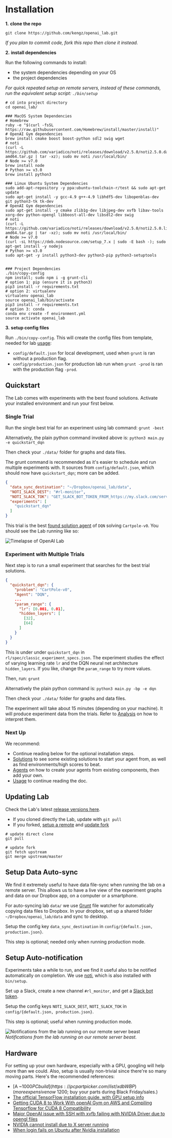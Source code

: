 # <a name="installation"></a>Installation

**1\.** **clone the repo**

`git clone https://github.com/kengz/openai_lab.git`

*If you plan to commit code, fork this repo then clone it instead.*


**2\.** **install dependencies**

Run the following commands to install:

- the system dependencies depending on your OS
- the project dependencies

*For quick repeated setup on remote servers, instead of these commands, run the equivalent setup script: `./bin/setup`*

```shell
# cd into project directory
cd openai_lab/

### MacOS System Dependencies
# Homebrew
ruby -e "$(curl -fsSL https://raw.githubusercontent.com/Homebrew/install/master/install)"
# OpenAI Gym dependencies
brew install cmake boost boost-python sdl2 swig wget
# noti
(curl -L https://github.com/variadico/noti/releases/download/v2.5.0/noti2.5.0.darwin-amd64.tar.gz | tar -xz); sudo mv noti /usr/local/bin/
# Node >= v7.0
brew install node
# Python >= v3.0
brew install python3

### Linux Ubuntu System Dependencies
sudo add-apt-repository -y ppa:ubuntu-toolchain-r/test && sudo apt-get update
sudo apt-get install -y gcc-4.9 g++-4.9 libhdf5-dev libopenblas-dev git python3-tk tk-dev
# OpenAI Gym dependencies
sudo apt-get install -y cmake zlib1g-dev libjpeg-dev xvfb libav-tools xorg-dev python-opengl libboost-all-dev libsdl2-dev swig
# noti
(curl -L https://github.com/variadico/noti/releases/download/v2.5.0/noti2.5.0.linux-amd64.tar.gz | tar -xz); sudo mv noti /usr/local/bin/
# Node >= v7.0
(curl -sL https://deb.nodesource.com/setup_7.x | sudo -E bash -); sudo apt-get install -y nodejs
# Python >= v3.0
sudo apt-get -y install python3-dev python3-pip python3-setuptools


### Project Dependencies
./bin/copy-config
npm install; sudo npm i -g grunt-cli
# option 1: pip (ensure it is python3)
pip3 install -r requirements.txt
# option 2: virtualenv
virtualenv openai_lab
source openai_lab/bin/activate
pip3 install -r requirements.txt
# option 3: conda
conda env create -f environment.yml
source activate openai_lab
```


**3\.** **setup config files**

Run `./bin/copy-config`. This will create the config files from template, needed for lab [usage](#usage):

- `config/default.json` for local development, used when `grunt` is ran without a production flag.
- `config/production.json` for production lab run when `grunt -prod` is ran with the production flag `-prod`.


## <a name="quickstart"></a>Quickstart

The Lab comes with experiments with the best found solutions. Activate your installed environment and run your first below.


### Single Trial

Run the single best trial for an experiment using lab command: `grunt -best`

Alternatively, the plain python command invoked above is: `python3 main.py -e quickstart_dqn`

Then check your `./data/` folder for graphs and data files.

The grunt command is recommended as it's easier to schedule and run multiple experiments with. It sources from `config/default.json`, which should now have `quickstart_dqn`; more can be added.

```json
{
  "data_sync_destination": "~/Dropbox/openai_lab/data",
  "NOTI_SLACK_DEST": "#rl-monitor",
  "NOTI_SLACK_TOK": "GET_SLACK_BOT_TOKEN_FROM_https://my.slack.com/services/new/bot",
  "experiments": [
    "quickstart_dqn"
  ]
}
```

This trial is the best [found solution agent](https://github.com/kengz/openai_lab/pull/73) of `DQN` solving `Cartpole-v0`. You should see the Lab running like so:

![](./images/lab_demo_dqn.gif "Timelapse of OpenAI Lab")


### Experiment with Multiple Trials

Next step is to run a small experiment that searches for the best trial solutions.

```json
{
  "quickstart_dqn": {
    "problem": "CartPole-v0",
    "Agent": "DQN",
    ...
    "param_range": {
      "lr": [0.001, 0.01],
      "hidden_layers": [
        [32],
        [64]
      ]
    }
  }
}
```

This is under under `quickstart_dqn` in `rl/spec/classic_experiment_specs.json`. The experiment studies the effect of varying learning rate `lr` and the DQN neural net architecture `hidden_layers`. If you like, change the `param_range` to try more values.

Then, run: `grunt`

Alternatively the plain python command is: `python3 main.py -bp -e dqn`

Then check your `./data/` folder for graphs and data files.

The experiment will take about 15 minutes (depending on your machine). It will produce experiment data from the trials. Refer to [Analysis](#analysis) on how to interpret them.


### Next Up

We recommend:

- Continue reading below for the optional installation steps.
- [Solutions](#solutions) to see some existing solutions to start your agent from, as well as find environments/high scores to beat.
- [Agents](#agents) on how to create your agents from existing components, then add your own.
- [Usage](#usage) to continue reading the doc.


## Updating Lab

Check the Lab's latest [release versions here](https://github.com/kengz/openai_lab/releases).

- If you cloned directly the Lab, update with `git pull`
- If you forked, [setup a remote](https://help.github.com/articles/configuring-a-remote-for-a-fork/) and [update fork](https://help.github.com/articles/syncing-a-fork/)

```shell
# update direct clone
git pull

# update fork
git fetch upstream
git merge upstream/master
```


## Setup Data Auto-sync

We find it extremely useful to have data file-sync when running the lab on a remote server. This allows us to have a live view of the experiment graphs and data on our Dropbox app, on a computer or a smartphone.

For auto-syncing lab `data/` we use [Grunt](http://gruntjs.com/) file watcher for automatically copying data files to Dropbox. In your dropbox, set up a shared folder `~/Dropbox/openai_lab/data` and sync to desktop.

Setup the config key `data_sync_destination` in `config/{default.json, production.json}`.

<aside class="notice">
This step is optional; needed only when running production mode.
</aside>


## Setup Auto-notification

Experiments take a while to run, and we find it useful also to be notified automatically on completion. We use [noti](https://github.com/variadico/noti), which is also installed with `bin/setup`.

Set up a Slack, create a new channel `#rl_monitor`, and get a [Slack bot token](https://my.slack.com/services/new/bot).

Setup the config keys `NOTI_SLACK_DEST`, `NOTI_SLACK_TOK` in `config/{default.json, production.json}`.

<aside class="notice">
This step is optional; useful when running production mode.
</aside>

![](./images/noti.png "Notifications from the lab running on our remote server beast")
_Notifications from the lab running on our remote server beast._


## Hardware

For setting up your own hardware, especially with a GPU, googling will help more than we could. Also, setup is usually non-trivial since there're so many moving parts. Here's the recommended references:

- [A ~$1000 PC build](https://pcpartpicker.com/list/xdbWBP) (more expensive now ~$1200; buy your parts during Black Friday/sales.)
- [The official TensorFlow installation guide, with GPU setup info](https://www.tensorflow.org/install/install_linux)
- [Getting CUDA 8 to Work With openAI Gym on AWS and Compiling Tensorflow for CUDA 8 Compatibility](http://christopher5106.github.io/nvidia/2016/12/30/commands-nvidia-install-ubuntu-16-04.html)
- [Major OpenAI issue with SSH with xvfb failing with NVIDIA Driver due to opengl files](https://github.com/openai/gym/issues/366)
- [NVIDIA cannot install due to X server running](http://askubuntu.com/questions/149206/how-to-install-nvidia-run)
- [When login fails on Ubuntu after Nvidia installation](http://askubuntu.com/questions/759641/cant-get-nvidia-drivers-working-with-16-04-logs-out-right-after-login)
